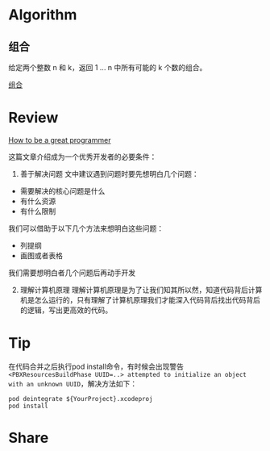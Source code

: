 # Algorithm

## 组合

给定两个整数 n 和 k，返回 1 ... n 中所有可能的 k 个数的组合。

[组合](https://github.com/lordlamb/leetcode/tree/master/combine)

# Review

[How to be a great programmer](https://medium.freecodecamp.org/how-to-be-a-great-programmer-34939494996d)

这篇文章介绍成为一个优秀开发者的必要条件：

1. 善于解决问题
文中建议遇到问题时要先想明白几个问题：
- 需要解决的核心问题是什么
- 有什么资源
- 有什么限制

我们可以借助于以下几个方法来想明白这些问题：
- 列提纲
- 画图或者表格

我们需要想明白者几个问题后再动手开发

2. 理解计算机原理
理解计算机原理是为了让我们知其所以然，知道代码背后计算机是怎么运行的，只有理解了计算机原理我们才能深入代码背后找出代码背后的逻辑，写出更高效的代码。

# Tip

在代码合并之后执行pod install命令，有时候会出现警告`<PBXResourcesBuildPhase UUID=..> attempted to initialize an object with an unknown UUID`，解决方法如下：
```
pod deintegrate ${YourProject}.xcodeproj
pod install
```

# Share


